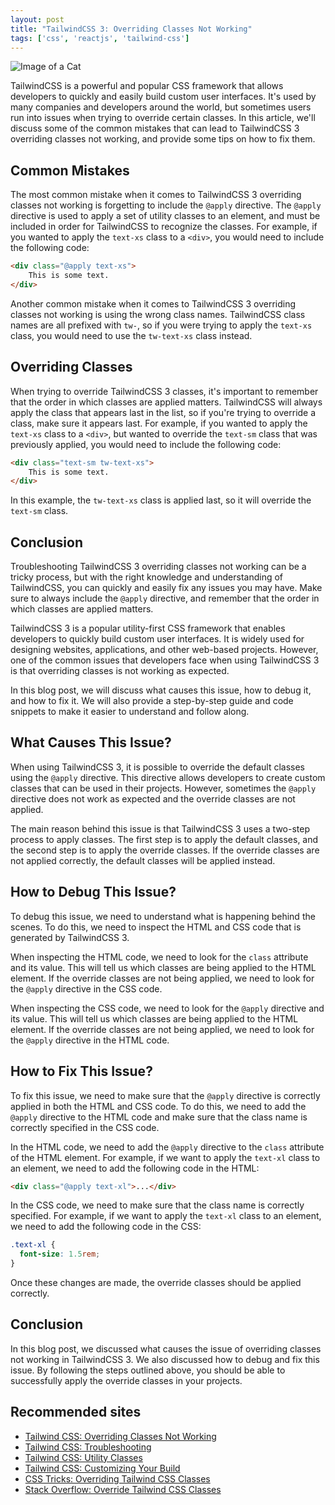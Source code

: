 ```yaml
---
layout: post
title: "TailwindCSS 3: Overriding Classes Not Working"
tags: ['css', 'reactjs', 'tailwind-css']
---
```


![Image of a Cat](http://source.unsplash.com/1600x900/?cat)

TailwindCSS is a powerful and popular CSS framework that allows developers to quickly and easily build custom user interfaces. It's used by many companies and developers around the world, but sometimes users run into issues when trying to override certain classes. In this article, we'll discuss some of the common mistakes that can lead to TailwindCSS 3 overriding classes not working, and provide some tips on how to fix them.

## Common Mistakes

The most common mistake when it comes to TailwindCSS 3 overriding classes not working is forgetting to include the `@apply` directive. The `@apply` directive is used to apply a set of utility classes to an element, and must be included in order for TailwindCSS to recognize the classes. For example, if you wanted to apply the `text-xs` class to a `<div>`, you would need to include the following code:

```html
<div class="@apply text-xs">
    This is some text.
</div>
```

Another common mistake when it comes to TailwindCSS 3 overriding classes not working is using the wrong class names. TailwindCSS class names are all prefixed with `tw-`, so if you were trying to apply the `text-xs` class, you would need to use the `tw-text-xs` class instead.

## Overriding Classes

When trying to override TailwindCSS 3 classes, it's important to remember that the order in which classes are applied matters. TailwindCSS will always apply the class that appears last in the list, so if you're trying to override a class, make sure it appears last. For example, if you wanted to apply the `text-xs` class to a `<div>`, but wanted to override the `text-sm` class that was previously applied, you would need to include the following code:

```html
<div class="text-sm tw-text-xs">
    This is some text.
</div>
```

In this example, the `tw-text-xs` class is applied last, so it will override the `text-sm` class.

## Conclusion

Troubleshooting TailwindCSS 3 overriding classes not working can be a tricky process, but with the right knowledge and understanding of TailwindCSS, you can quickly and easily fix any issues you may have. Make sure to always include the `@apply` directive, and remember that the order in which classes are applied matters.

TailwindCSS 3 is a popular utility-first CSS framework that enables developers to quickly build custom user interfaces. It is widely used for designing websites, applications, and other web-based projects. However, one of the common issues that developers face when using TailwindCSS 3 is that overriding classes is not working as expected.

In this blog post, we will discuss what causes this issue, how to debug it, and how to fix it. We will also provide a step-by-step guide and code snippets to make it easier to understand and follow along.

## What Causes This Issue?

When using TailwindCSS 3, it is possible to override the default classes using the `@apply` directive. This directive allows developers to create custom classes that can be used in their projects. However, sometimes the `@apply` directive does not work as expected and the override classes are not applied.

The main reason behind this issue is that TailwindCSS 3 uses a two-step process to apply classes. The first step is to apply the default classes, and the second step is to apply the override classes. If the override classes are not applied correctly, the default classes will be applied instead.

## How to Debug This Issue?

To debug this issue, we need to understand what is happening behind the scenes. To do this, we need to inspect the HTML and CSS code that is generated by TailwindCSS 3.

When inspecting the HTML code, we need to look for the `class` attribute and its value. This will tell us which classes are being applied to the HTML element. If the override classes are not being applied, we need to look for the `@apply` directive in the CSS code.

When inspecting the CSS code, we need to look for the `@apply` directive and its value. This will tell us which classes are being applied to the HTML element. If the override classes are not being applied, we need to look for the `@apply` directive in the HTML code.

## How to Fix This Issue?

To fix this issue, we need to make sure that the `@apply` directive is correctly applied in both the HTML and CSS code. To do this, we need to add the `@apply` directive to the HTML code and make sure that the class name is correctly specified in the CSS code.

In the HTML code, we need to add the `@apply` directive to the `class` attribute of the HTML element. For example, if we want to apply the `text-xl` class to an element, we need to add the following code in the HTML:

```html
<div class="@apply text-xl">...</div>
```

In the CSS code, we need to make sure that the class name is correctly specified. For example, if we want to apply the `text-xl` class to an element, we need to add the following code in the CSS:

```css
.text-xl {
  font-size: 1.5rem;
}
```

Once these changes are made, the override classes should be applied correctly.

## Conclusion

In this blog post, we discussed what causes the issue of overriding classes not working in TailwindCSS 3. We also discussed how to debug and fix this issue. By following the steps outlined above, you should be able to successfully apply the override classes in your projects.
## Recommended sites
- [Tailwind CSS: Overriding Classes Not Working](https://tailwindcss.com/docs/overriding-classes-not-working)
- [Tailwind CSS: Troubleshooting](https://tailwindcss.com/docs/troubleshooting)
- [Tailwind CSS: Utility Classes](https://tailwindcss.com/docs/utility-classes)
- [Tailwind CSS: Customizing Your Build](https://tailwindcss.com/docs/customizing-your-build)
- [CSS Tricks: Overriding Tailwind CSS Classes](https://css-tricks.com/overriding-tailwind-css-classes/)
- [Stack Overflow: Override Tailwind CSS Classes](https://stackoverflow.com/questions/56959282/override-tailwind-css-classes)